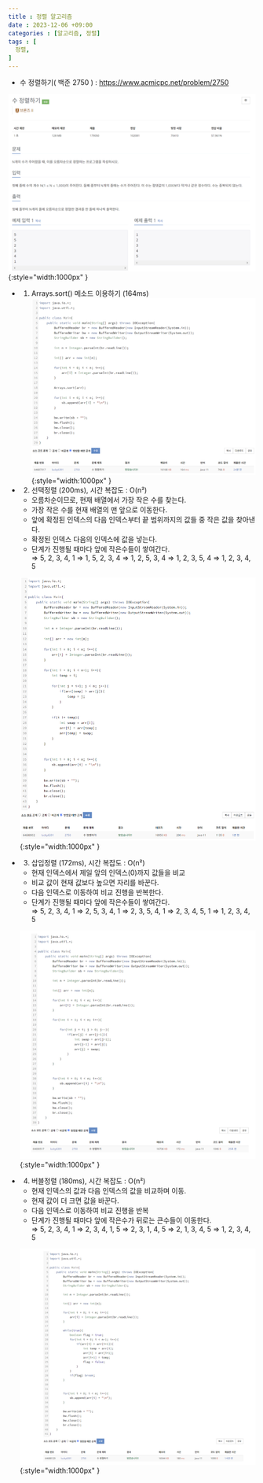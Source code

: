 ```yaml
---
title : 정렬 알고리즘
date : 2023-12-06 +09:00
categories : [알고리즘, 정렬]
tags : [
  정렬,
]
---
```

<!-- ![](/assets/img/Spring/aaaa.png){:style="border:1px solid #eaeaea; border-radius: 7px; padding: 0px;" } -->
<!-- ![](/assets/img/alg/4-1.png){:style="width:1000px" } -->

- 수 정렬하기( 백준 2750 ) : <a href="https://www.acmicpc.net/problem/2750" target="_blank">https://www.acmicpc.net/problem/2750</a>

![](/assets/img/alg/4-1.png){:style="width:1000px" }

- 1) Arrays.sort() 메소드 이용하기 (164ms)
  ![](/assets/img/alg/4-2.png){:style="width:1000px" }
    
- 2) 선택정렬 (200ms), 시간 복잡도 : O(n²)
  - 오름차순이므로, 현재 배열에서 가장 작은 수를 찾는다.
  - 가장 작은 수를 현재 배열의 맨 앞으로 이동한다.
  - 앞에 확정된 인덱스의 다음 인덱스부터 끝 범위까지의 값들 중 작은 값을 찾아낸다.
  - 확정된 인덱스 다음의 인덱스에 값을 넣는다.
  - 단계가 진행될 때마다 앞에 작은수들이 쌓여간다.   
    ⇒ 5, 2, 3, 4, 1 ⇒ 1, 5, 2, 3, 4 ⇒ 1, 2, 5, 3, 4 ⇒ 1, 2, 3, 5, 4 ⇒ 1, 2, 3, 4, 5
    
  ![](/assets/img/alg/4-3.png){:style="width:1000px" }
    
- 3) 삽입정렬 (172ms), 시간 복잡도 : O(n²)
  - 현재 인덱스에서 제일 앞의 인덱스(0)까지 값들을 비교
  - 비교 값이 현재 값보다 높으면 자리를 바꾼다.
  - 다음 인덱스로 이동하여 비교 진행을 반복한다.
  - 단계가 진행될 때마다 앞에 작은수들이 쌓여간다.    
    ⇒ 5, 2, 3, 4, 1 ⇒ 2, 5, 3, 4, 1 ⇒ 2, 3, 5, 4, 1 ⇒ 2, 3, 4, 5, 1 ⇒ 1, 2, 3, 4, 5
    
  ![](/assets/img/alg/4-4.png){:style="width:1000px" }
    
- 4) 버블정렬 (180ms), 시간 복잡도 : O(n²)
  - 현재 인덱스의 값과 다음 인덱스의 값을 비교하며 이동.
  - 현재 값이 더 크면 값을 바꾼다.
  - 다음 인덱스로 이동하여 비교 진행을 반복
  - 단계가 진행될 때마다 앞에 작은수가 뒤로는 큰수들이 이동한다.    
  ⇒ 5, 2, 3, 4, 1 ⇒ 2, 3, 4, 1, 5 ⇒ 2, 3, 1, 4, 5 ⇒ 2, 1, 3, 4, 5 ⇒ 1, 2, 3, 4, 5
  
  ![](/assets/img/alg/4-5.png){:style="width:1000px" }
